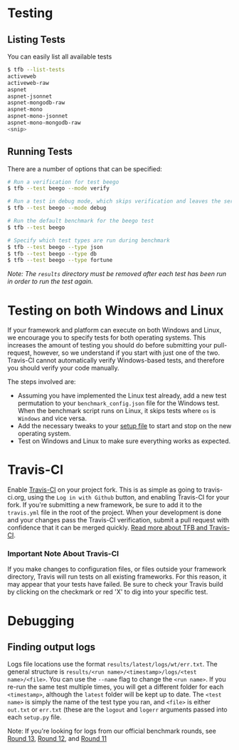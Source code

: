 # Testing

## Listing Tests

You can easily list all available tests

```bash
$ tfb --list-tests
activeweb
activeweb-raw
aspnet
aspnet-jsonnet
aspnet-mongodb-raw
aspnet-mono
aspnet-mono-jsonnet
aspnet-mono-mongodb-raw
<snip>
```

## Running Tests

There are a number of options that can be specified: 

```bash
# Run a verification for test beego
$ tfb --test beego --mode verify

# Run a test in debug mode, which skips verification and leaves the server up for testing endpoints
$ tfb --test beego --mode debug

# Run the default benchmark for the beego test
$ tfb --test beego

# Specify which test types are run during benchmark
$ tfb --test beego --type json
$ tfb --test beego --type db
$ tfb --test beego --type fortune

```
_Note: The `results` directory must be removed after each test has been run 
in order to run the test again._

# Testing on both Windows and Linux

If your framework and platform can execute on both Windows and Linux, 
we encourage you to specify tests for both operating systems.  This 
increases the amount of testing you should do before submitting your 
pull-request, however, so we understand if you start with just one 
of the two. Travis-CI cannot automatically verify Windows-based 
tests, and therefore you should verify your code manually.

The steps involved are:

* Assuming you have implemented the Linux test already, add a new test 
permutation to your `benchmark_config.json` file for the Windows test.  When 
the benchmark script runs on Linux, it skips tests where `os` is 
`Windows` and vice versa.
* Add the necessary tweaks to your 
[setup file](/Codebase/Framework-Files) to start and stop on 
the new operating system.
* Test on Windows and Linux to make sure everything works as expected.

# Travis-CI
Enable [Travis-CI](https://travis-ci.org) on your project fork. This is 
as simple as going to travis-ci.org, using the `Log in with Github` 
button, and enabling Travis-CI for your fork. If you're submitting a new 
framework, be sure to add it to the `travis.yml` file in the root of the
project. When your development is done and your changes pass the Travis-CI 
verification, submit a pull request with confidence that it can be merged 
quickly. [Read more about TFB and Travis-CI](../Project-Information/Travis-CI.md).

### Important Note About Travis-CI

If you make changes to configuration files, or files outside your framework
directory, Travis will run tests on all existing frameworks. For this reason,
it may appear that your tests have failed. Be sure to check your Travis build
by clicking on the checkmark or red 'X' to dig into your specific test.

# Debugging

## Finding output logs

Logs file locations use the format `results/latest/logs/wt/err.txt`.
The general structure is `results/<run name>/<timestamp>/logs/<test name>/<file>`.
You can use the `--name` flag to change the `<run name>`.
If you re-run the same test multiple times, you will get a different folder
for each `<timestamp>`, although the `latest` folder will be kept up to date. 
The `<test name>` is simply the name of the test type you ran, and `<file>` is either `out.txt`
or `err.txt` (these are the `logout` and `logerr` arguments passed into each 
`setup.py` file. 

Note: If you're looking for logs from our official benchmark rounds, see 
[Round 13](http://tfb-logs.techempower.com/round-13/),
[Round 12](http://tfb-logs.techempower.com/round-12/), and
[Round 11](http://tfb-logs.techempower.com/round-11/)
